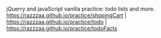 jQuerry and javaScript vanilla practice: todo lists and more.
https://razzzaa.github.io/practice/shopingCart |
https://razzzaa.github.io/practice/todo |
https://razzzaa.github.io/practice/todoFacts
